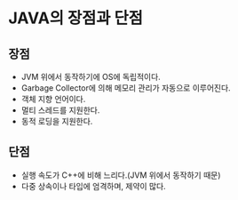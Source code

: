 # JAVA의 장점과 단점

## 장점
 * JVM 위에서 동작하기에 OS에 독립적이다.
 * Garbage Collector에 의해 메모리 관리가 자동으로 이루어진다.
 * 객체 지향 언어이다.
 * 멀티 스레드를 지원한다.
 * 동적 로딩을 지원한다.


 ## 단점
  * 실행 속도가 C++에 비해 느리다.(JVM 위에서 동작하기 때문)
  * 다중 상속이나 타입에 엄격하며, 제약이 많다.

